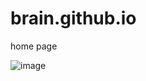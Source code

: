 # brain.github.io


home page


![image](https://user-images.githubusercontent.com/109362130/179264775-5bcd373e-77d8-4fba-9e8f-43bf94029a9d.png)

